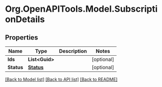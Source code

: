 
# Org.OpenAPITools.Model.SubscriptionDetails

## Properties

Name | Type | Description | Notes
------------ | ------------- | ------------- | -------------
**Ids** | **List&lt;Guid&gt;** |  | [optional] 
**Status** | [**Status**](Status.md) |  | [optional] 

[[Back to Model list]](../README.md#documentation-for-models)
[[Back to API list]](../README.md#documentation-for-api-endpoints)
[[Back to README]](../README.md)

